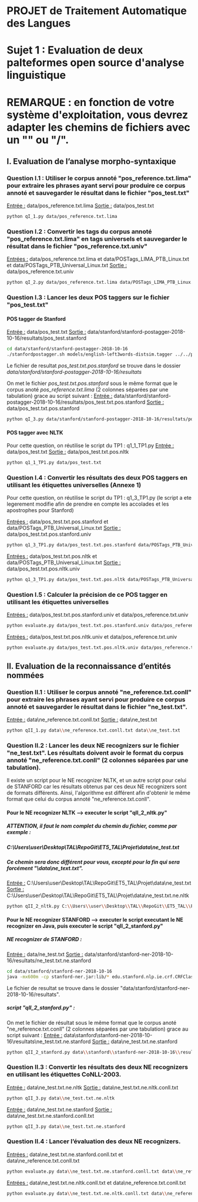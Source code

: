 # PROJET de Traitement Automatique des Langues

# Sujet 1 : Evaluation de deux palteformes open source d'analyse linguistique


# REMARQUE : en fonction de votre système d'exploitation, vous devrez adapter les chemins de fichiers avec un "\" ou "/".


## I. Evaluation de l’analyse morpho-syntaxique

### Question I.1 : Utiliser le corpus annoté "pos_reference.txt.lima" pour extraire les phrases ayant servi pour produire ce corpus annoté et sauvegarder le résultat dans le fichier "pos_test.txt"
<u>Entrée :</u> data/pos_reference.txt.lima
<u>Sortie :</u> data/pos_test.txt
```bash
python qI_1.py data/pos_reference.txt.lima
```


### Question I.2 : Convertir les tags du corpus annoté "pos_reference.txt.lima" en tags universels et sauvegarder le résultat dans le fichier "pos_reference.txt.univ"
<u>Entrées :</u> data/pos_reference.txt.lima et data/POSTags_LIMA_PTB_Linux.txt et data/POSTags_PTB_Universal_Linux.txt
<u>Sortie :</u> data/pos_reference.txt.univ
```bash
python qI_2.py data/pos_reference.txt.lima data/POSTags_LIMA_PTB_Linux.txt data/POSTags_PTB_Universal_Linux.txt
```


### Question I.3 : Lancer les deux POS taggers sur le fichier "pos_test.txt"
#### POS tagger de Stanford
<u>Entrée :</u> data/pos_test.txt
<u>Sortie :</u> data/stanford/stanford-postagger-2018-10-16/resultats/pos_test.stanford
```bash
cd data/stanford/stanford-postagger-2018-10-16
./stanfordpostagger.sh models/english-left3words-distsim.tagger ../../pos_test.txt > resultats/pos_test.txt.pos.stanford
```
Le fichier de resultat _pos_test.txt.pos.stanford_ se trouve dans le dossier _data/stanford/stanford-postagger-2018-10-16/resultats_

On met le fichier _pos_test.txt.pos.stanford_ sous le même format que le corpus anoté _pos_reference.txt.lima_ (2 colonnes séparées par une tabulation) grace au script suivant :
<u>Entrée :</u> data/stanford/stanford-postagger-2018-10-16/resultats/pos_test.txt.pos.stanford
<u>Sortie :</u> data/pos_test.txt.pos.stanford
```bash
python qI_3.py data/stanford/stanford-postagger-2018-10-16/resultats/pos_test.txt.pos.stanford data/pos_test.txt.pos.stanford
```

#### POS tagger avec NLTK
Pour cette question, on réutilise le script du TP1 : q1_1_TP1.py
<u>Entrée :</u> data/pos_test.txt
<u>Sortie :</u> data/pos_test.txt.pos.nltk
```bash
python q1_1_TP1.py data/pos_test.txt
```


### Question I.4 : Convertir les résultats des deux POS taggers en utilisant les étiquettes universelles (Annexe 1)
Pour cette question, on réutilise le script du TP1 : q1_3_TP1.py (le script a ete legerement modifie afin de prendre en compte les accolades et les apostrophes pour Stanford)

<u>Entrées :</u> data/pos_test.txt.pos.stanford et data/POSTags_PTB_Universal_Linux.txt
<u>Sortie :</u> data/pos_test.txt.pos.stanford.univ
```bash
python q1_3_TP1.py data/pos_test.txt.pos.stanford data/POSTags_PTB_Universal_Linux.txt
```

<u>Entrées :</u> data/pos_test.txt.pos.nltk et data/POSTags_PTB_Universal_Linux.txt
<u>Sortie :</u> data/pos_test.txt.pos.nltk.univ
```bash
python q1_3_TP1.py data/pos_test.txt.pos.nltk data/POSTags_PTB_Universal_Linux.txt
```


### Question I.5 : Calculer la précision de ce POS tagger en utilisant les étiquettes universelles

<u>Entrées :</u> data/pos_test.txt.pos.stanford.univ et data/pos_reference.txt.univ
```bash
python evaluate.py data/pos_test.txt.pos.stanford.univ data/pos_reference.txt.univ
```

<u>Entrées :</u> data/pos_test.txt.pos.nltk.univ et data/pos_reference.txt.univ
```bash
python evaluate.py data/pos_test.txt.pos.nltk.univ data/pos_reference.txt.univ
```



## II. Evaluation de la reconnaissance d’entités nommées

### Question II.1 : Utiliser le corpus annoté "ne_reference.txt.conll" pour extraire les phrases ayant servi pour produire ce corpus annoté et sauvegarder le résultat dans le fichier "ne_test.txt".
<u>Entrée :</u> data\ne_reference.txt.conll.txt
<u>Sortie :</u> data\ne_test.txt
```bash
python qII_1.py data\\ne_reference.txt.conll.txt data\\ne_test.txt
```


### Question II.2 : Lancer les deux NE recognizers sur le fichier "ne_test.txt". Les résultats doivent avoir le format du corpus annoté "ne_reference.txt.conll" (2 colonnes séparées par une tabulation).

Il existe un script pour le NE recognizer NLTK, et un autre script pour celui de STANFORD car les résultats obtenus par ces deux NE recognizers sont de formats différents. Ainsi, l'algorithme est différent afin d'obtenir le même format que celui du corpus annoté "ne_reference.txt.conll".

#### Pour le NE recognizer NLTK --> executer le script "qII_2_nltk.py"
##### ATTENTION, il faut le nom complet du chemin du fichier, comme par exemple :
##### C:\Users\user\Desktop\TAL\RepoGit\ET5_TAL\Projet\data\ne_test.txt
##### Ce chemin sera donc différent pour vous, excepté pour la fin qui sera forcément "\data\ne_text.txt".
<u>Entrée :</u> C:\Users\user\Desktop\TAL\RepoGit\ET5_TAL\Projet\data\ne_test.txt
<u>Sortie :</u> C:\Users\user\Desktop\TAL\RepoGit\ET5_TAL\Projet\data\ne_test.txt.ne.nltk
```bash
python qII_2_nltk.py C:\\Users\\user\\Desktop\\TAL\\RepoGit\\ET5_TAL\\Projet\\data\\ne_test.txt
```

#### Pour le NE recognizer STANFORD --> executer le script executant le NE recognizer en Java, puis executer le script "qII_2_stanford.py"

##### NE recognizer de STANFORD :
<u>Entrée :</u> data/ne_test.txt
<u>Sortie :</u> data/stanford/stanford-ner-2018-10-16/resultats/ne_test.txt.ne.stanford
```bash
cd data/stanford/stanford-ner-2018-10-16
java -mx600m -cp stanford-ner.jar:lib/* edu.stanford.nlp.ie.crf.CRFClassifier -loadClassifier classifiers/english.all.3class.distsim.crf.ser.gz -textFile ../../ne_test.txt > resultats/ne_test.txt.ne.stanford
```
Le fichier de resultat se trouve dans le dossier "data/stanford/stanford-ner-2018-10-16/resultats".

##### script "qII_2_stanford.py" :
On met le fichier de résultat sous le même format que le corpus anoté "ne_reference.txt.conll" (2 colonnes séparées par une tabulation) grace au script suivant :
<u>Entrée :</u> data\stanford\stanford-ner-2018-10-16\resultats\ne_test.txt.ne.stanford
<u>Sortie :</u> data\ne_test.txt.ne.stanford
```bash
python qII_2_stanford.py data\\stanford\\stanford-ner-2018-10-16\\resultats\\ne_test.txt.ne.stanford data\\ne_test.txt.ne.stanford
```


### Question II.3 : Convertir les résultats des deux NE recognizers en utilisant les étiquettes CoNLL-2003.
<u>Entrée :</u> data\ne_test.txt.ne.nltk
<u>Sortie :</u> data\ne_test.txt.ne.nltk.conll.txt
```bash
python qII_3.py data\\ne_test.txt.ne.nltk
```

<u>Entrée :</u> data\ne_test.txt.ne.stanford
<u>Sortie :</u> data\ne_test.txt.ne.stanford.conll.txt
```bash
python qII_3.py data\\ne_test.txt.ne.stanford
```


### Question II.4 : Lancer l’évaluation des deux NE recognizers.

<u>Entrées :</u> data\ne_test.txt.ne.stanford.conll.txt et data\ne_reference.txt.conll.txt
```bash
python evaluate.py data\\ne_test.txt.ne.stanford.conll.txt data\\ne_reference.txt.conll.txt
```

<u>Entrées :</u> data\ne_test.txt.ne.nltk.conll.txt et data\ne_reference.txt.conll.txt
```bash
python evaluate.py data\\ne_test.txt.ne.nltk.conll.txt data\\ne_reference.txt.conll.txt
```
